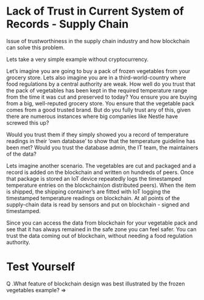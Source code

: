 # Lack of Trust in Current System of Records - Supply Chain

Issue of trustworthiness in the supply chain industry and how blockchain can solve this problem.

Lets take a very simple example without cryptocurrency.

Let’s imagine you are going to buy a pack of frozen vegetables from your grocery store. Lets also imagine you are in a third-world-country where food regulations by a central authority are weak. How well do you trust that the pack of vegetables has been kept in the required temperature range from the time it was cut and preserved to today? You ensure you are buying from a big, well-reputed grocery store. You ensure that the vegetable pack comes from a good trusted brand. But do you fully trust any of this, given there are numerous instances where big companies like Nestle have screwed this up?

Would you trust them if they simply showed you a record of temperature readings in their ‘own database’ to show that the temperature guideline has been met? Would you trust the database admin, the IT team, the maintainers of the data?

Lets imagine another scenario. The vegetables are cut and packaged and a record is added on the blockchain and written on hundreds of peers. Once that package is stored an IoT device repeatedly logs the timestamped temperature entries on the blockchain(on distributed peers). When the item is shipped, the shipping container’s are fitted with IoT logging the timestamped temperature readings on blockchain. At all points of the supply-chain data is read by sensors and put on blockchain - signed and timestamped.

Since you can access the data from blockchain for your vegetable pack and see that it has always remained in the safe zone you can feel safer. You can trust the data coming out of blockchain, without needing a food regulation authority.

# Test Yourself

Q .What feature of blockchain design was best illustrated by the frozen vegetables example? => 